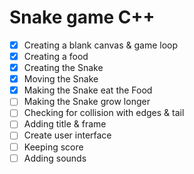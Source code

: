 # Snake game C++

- [x] Creating a blank canvas & game loop
- [x] Creating a food
- [x] Creating the Snake
- [x] Moving the Snake
- [x] Making the Snake eat the Food
- [ ] Making the Snake grow longer
- [ ] Checking for collision with edges & tail
- [ ] Adding title & frame
- [ ] Create user interface
- [ ] Keeping score
- [ ] Adding sounds